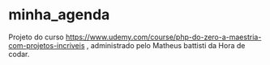 # minha_agenda

Projeto do curso https://www.udemy.com/course/php-do-zero-a-maestria-com-projetos-incriveis , administrado pelo Matheus battisti da Hora de codar.
